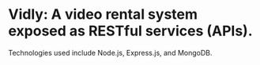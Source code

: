 # Vidly: A video rental system exposed as RESTful services (APIs).

Technologies used include Node.js, Express.js, and MongoDB.
